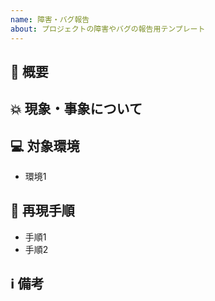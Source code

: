 ```yaml
---
name: 障害・バグ報告
about: プロジェクトの障害やバグの報告用テンプレート
---
```


## :bookmark: 概要



## :collision: 現象・事象について



## :computer: 対象環境

- 環境1

## :rocket: 再現手順

- 手順1
- 手順2

## :information_source: 備考


